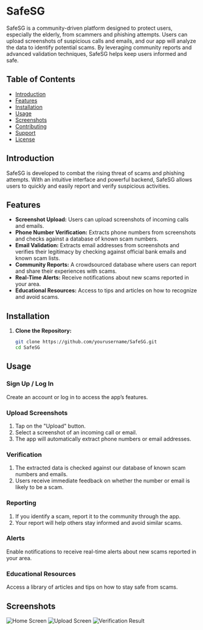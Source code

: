 # SafeSG

SafeSG is a community-driven platform designed to protect users, especially the elderly, from scammers and phishing attempts. Users can upload screenshots of suspicious calls and emails, and our app will analyze the data to identify potential scams. By leveraging community reports and advanced validation techniques, SafeSG helps keep users informed and safe.

## Table of Contents

- [Introduction](#introduction)
- [Features](#features)
- [Installation](#installation)
- [Usage](#usage)
- [Screenshots](#screenshots)
- [Contributing](#contributing)
- [Support](#support)
- [License](#license)

## Introduction

SafeSG is developed to combat the rising threat of scams and phishing attempts. With an intuitive interface and powerful backend, SafeSG allows users to quickly and easily report and verify suspicious activities.

## Features

- **Screenshot Upload:** Users can upload screenshots of incoming calls and emails.
- **Phone Number Verification:** Extracts phone numbers from screenshots and checks against a database of known scam numbers.
- **Email Validation:** Extracts email addresses from screenshots and verifies their legitimacy by checking against official bank emails and known scam lists.
- **Community Reports:** A crowdsourced database where users can report and share their experiences with scams.
- **Real-Time Alerts:** Receive notifications about new scams reported in your area.
- **Educational Resources:** Access to tips and articles on how to recognize and avoid scams.

## Installation

1. **Clone the Repository:**

   ```sh
   git clone https://github.com/yourusername/SafeSG.git
   cd SafeSG
   ```

## Usage

### Sign Up / Log In

Create an account or log in to access the app’s features.

### Upload Screenshots

1. Tap on the "Upload" button.
2. Select a screenshot of an incoming call or email.
3. The app will automatically extract phone numbers or email addresses.

### Verification

1. The extracted data is checked against our database of known scam numbers and emails.
2. Users receive immediate feedback on whether the number or email is likely to be a scam.

### Reporting

1. If you identify a scam, report it to the community through the app.
2. Your report will help others stay informed and avoid similar scams.

### Alerts

Enable notifications to receive real-time alerts about new scams reported in your area.

### Educational Resources

Access a library of articles and tips on how to stay safe from scams.

## Screenshots

![Home Screen](path/to/home_screen.png)
![Upload Screen](path/to/upload_screen.png)
![Verification Result](path/to/verification_result.png)
